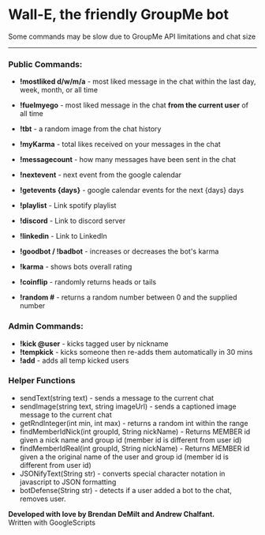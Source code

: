 # Wall-E, the friendly GroupMe bot

Some commands may be slow due to GroupMe API limitations and chat size

* * *

### Public Commands:

*   **!mostliked d/w/m/a** - most liked message in the chat within the last day, week, month, or all time
*   **!fuelmyego** - most liked message in the chat **from the current user** of all time
*   **!tbt** - a random image from the chat history  

*   **!myKarma** - total likes received on your messages in the chat
*   **!messagecount** - how many messages have been sent in the chat

*   **!nextevent** - next event from the google calendar
*   **!getevents {days}** - google calendar events for the next {days} days  

*   **!playlist** - Link spotify playlist
*   **!discord** - Link to discord server
*   **!linkedin** - Link to LinkedIn

*   **!goodbot / !badbot** - increases or decreases the bot's karma
*   **!karma** - shows bots overall rating
*   **!coinflip** - randomly returns heads or tails
*   **!random #** - returns a random number between 0 and the supplied number

### Admin Commands:

*   **!kick @user** - kicks tagged user by nickname
*   **!tempkick** - kicks someone then re-adds them automatically in 30 mins
*   **!add** - adds all temp kicked users

### Helper Functions

*   sendText(string text) - sends a message to the current chat
*   sendImage(string text, string imageUrl) - sends a captioned image message to the current chat
*   getRndInteger(int min, int max) - returns a random int within the range
*   findMemberIdNick(int groupId, String nickName) - Returns MEMBER id given a nick name and group id (member id is different from user id)
*   findMemberIdReal(int groupId, String nickName) - Returns MEMBER id given a the original name of the user and group id (member id is different from user id)
*   JSONifyText(String str) - converts special character notation in javascript to JSON formatting
*   botDefense(String str) - detects if a user added a bot to the chat, removes user.

**Developed with love by Brendan DeMilt and Andrew Chalfant.**  
Written with GoogleScripts
